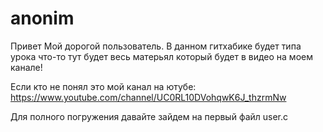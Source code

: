 # anonim

Привет Мой дорогой пользователь.
В данном гитхабике будет типа урока что-то тут будет весь матерьял который будет в видео на моем канале!

Если кто не понял это мой канал на ютубе: https://www.youtube.com/channel/UC0RL10DVohqwK6J_thzrmNw

Для полного погружения давайте зайдем на первый файл user.c